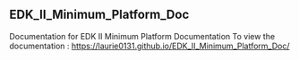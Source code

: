 ## EDK_II_Minimum_Platform_Doc
Documentation for EDK II Minimum Platform Documentation 
To view the documentation : https://laurie0131.github.io/EDK_II_Minimum_Platform_Doc/
